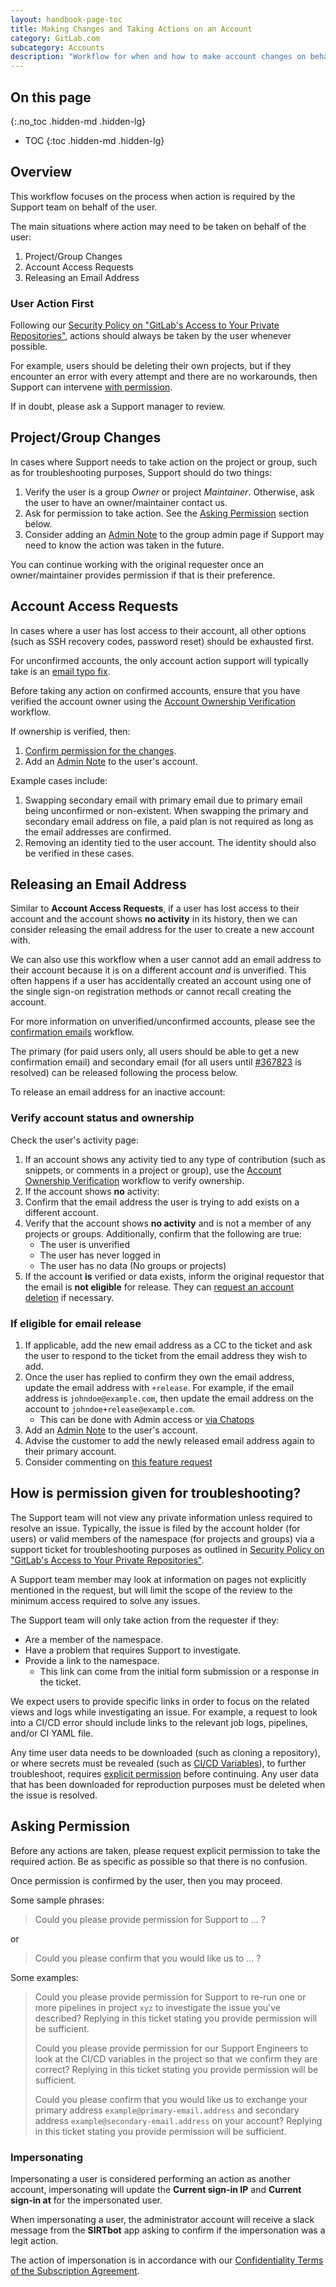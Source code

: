 ```yaml
---
layout: handbook-page-toc
title: Making Changes and Taking Actions on an Account
category: GitLab.com
subcategory: Accounts
description: "Workflow for when and how to make account changes on behalf of a customer"
---
```


## On this page
{:.no_toc .hidden-md .hidden-lg}

- TOC
{:toc .hidden-md .hidden-lg}

## Overview

This workflow focuses on the process when action is required by the Support team on behalf of the user.

The main situations where action may need to be taken on behalf of the user:

1. Project/Group Changes
1. Account Access Requests
1. Releasing an Email Address

### User Action First

Following our [Security Policy on "GitLab's Access to Your Private Repositories"](/security/faq), actions should always be taken by the user whenever possible.

For example, users should be deleting their own projects, but if they encounter an error with every attempt and there are no workarounds, then Support can intervene [with permission](#asking-permission).

If in doubt, please ask a Support manager to review.

## Project/Group Changes

In cases where Support needs to take action on the project or group, such as for troubleshooting purposes, Support should do two things:

1. Verify the user is a group _Owner_ or project _Maintainer_. Otherwise, ask the user to have an owner/maintainer contact us.
1. Ask for permission to take action. See the [Asking Permission](#asking-permission) section below.
1. Consider adding an [Admin Note](/handbook/support/workflows/admin_note.html) to the group admin page if Support may need to know the action was taken in the future.

You can continue working with the original requester once an owner/maintainer provides permission if that is their preference.

## Account Access Requests

In cases where a user has lost access to their account, all other options (such as SSH recovery codes, password reset) should be exhausted first.

For unconfirmed accounts, the only account action support will typically take is an [email typo fix](confirmation_emails.html#typo-fix).

Before taking any action on confirmed accounts, ensure that you have verified the account owner using the [Account Ownership Verification](/handbook/support/workflows/account_verification.html) workflow.

If ownership is verified, then:

1. [Confirm permission for the changes](#asking-permission).
1. Add an [Admin Note](/handbook/support/workflows/admin_note.html) to the user's account.

Example cases include:

1. Swapping secondary email with primary email due to primary email being unconfirmed or non-existent. When swapping the primary and secondary email address on file, a paid plan is not required as long as the email addresses are confirmed.
1. Removing an identity tied to the user account. The identity should also be verified in these cases.

## Releasing an Email Address

Similar to **Account Access Requests**, if a user has lost access to their account and the account shows **no activity** in its history, then we can consider releasing the email address for the user to create a new account with.

We can also use this workflow when a user cannot add an email address to their account because it is on a different account _and_ is unverified. This often happens if a user has accidentally created an account using one of the single sign-on registration methods or cannot recall creating the account.

For more information on unverified/unconfirmed accounts, please see the [confirmation emails](confirmation_emails.html) workflow.

The primary (for paid users only, all users should be able to get a new confirmation email) and secondary email (for all users until [#367823](https://gitlab.com/gitlab-org/gitlab/-/issues/367823) is resolved) can be released following the process below.

To release an email address for an inactive account:

### Verify account status and ownership

Check the user's activity page:

1. If an account shows any activity tied to any type of contribution (such as snippets, or comments in a project or group), use the [Account Ownership Verification](account_verification.html) workflow to verify ownership.
1. If the account shows **no** activity:
  1. Confirm that the email address the user is trying to add exists on a different account.
  1. Verify that the account shows **no activity** and is not a member of any projects or groups. Additionally, confirm that the following are true:
      - The user is unverified
      - The user has never logged in
      - The user has no data (No groups or projects)
1. If the account **is** verified or data exists, inform the original requestor that the email is **not eligible** for release. They can [request an account deletion](/handbook/support/workflows/personal_data_access_account_deletion.html#zendesk) if necessary.

### If eligible for email release

1. If applicable, add the new email address as a CC to the ticket and ask the user to respond to the ticket from the email address they wish to add.
1. Once the user has replied to confirm they own the email address, update the email address with `+release`. For example, if the email address is `johndoe@example.com`, then update the email address on the account to `johndoe+release@example.com`.
    - This can be done with Admin access or [via Chatops](./chatops.html#Update-a-Users-Primary-Email)
1. Add an [Admin Note](admin_note.html) to the user's account.
1. Advise the customer to add the newly released email address again to their primary account.
1. Consider commenting on [this feature request](https://gitlab.com/gitlab-org/gitlab/-/issues/352514)

## How is permission given for troubleshooting?

The Support team will not view any private information unless required to resolve an issue. Typically, the issue is filed by the account holder (for users) or valid members of the namespace (for projects and groups) via a support ticket for troubleshooting purposes as outlined in [Security Policy on "GitLab's Access to Your Private Repositories"](/security/faq).

A Support team member may look at information on pages not explicitly mentioned in the request, but will limit the scope of the review to the minimum access required to solve any issues.

The Support team will only take action from the requester if they:

- Are a member of the namespace.
- Have a problem that requires Support to investigate.
- Provide a link to the namespace.
  - This link can come from the initial form submission or a response in the ticket.

We expect users to provide specific links in order to focus on the related views and logs while investigating an issue. For example, a request to look into a CI/CD error should include links to the relevant job logs, pipelines, and/or CI YAML file.

Any time user data needs to be downloaded (such as cloning a repository), or where secrets must be revealed (such as [CI/CD Variables](https://docs.gitlab.com/ee/ci/variables/)), to further troubleshoot, requires [explicit permission](#asking-permission) before continuing. Any user data that has been downloaded for reproduction purposes must be deleted when the issue is resolved.

## Asking Permission

Before any actions are taken, please request explicit permission to take the required action. Be as specific as possible so that there is no confusion.

Once permission is confirmed by the user, then you may proceed.

Some sample phrases:

> Could you please provide permission for Support to ... ?

or

> Could you please confirm that you would like us to ... ?

Some examples:

> Could you please provide permission for Support to re-run one or more pipelines in project `xyz` to investigate the issue you've described? Replying in this ticket stating you provide permission will be sufficient.
>
> Could you please provide permission for our Support Engineers to look at the CI/CD variables in the project so that we confirm they are correct? Replying in this ticket stating you provide permission will be sufficient.
>
> Could you please confirm that you would like us to exchange your primary address `example@primary-email.address` and secondary address `example@secondary-email.address` on your account? Replying in this ticket stating you provide permission will be sufficient.

### Impersonating

Impersonating a user is considered performing an action as another account, impersonating will update the **Current sign-in IP** and **Current sign-in at** for the impersonated user.

When impersonating a user, the administrator account will receive a slack message from the **SIRTbot** app asking to confirm if the impersonation was a legit action.

The action of impersonation is in accordance with our [Confidentiality Terms of the Subscription Agreement](https://about.gitlab.com/handbook/legal/subscription-agreement/#7-confidentiality).  

